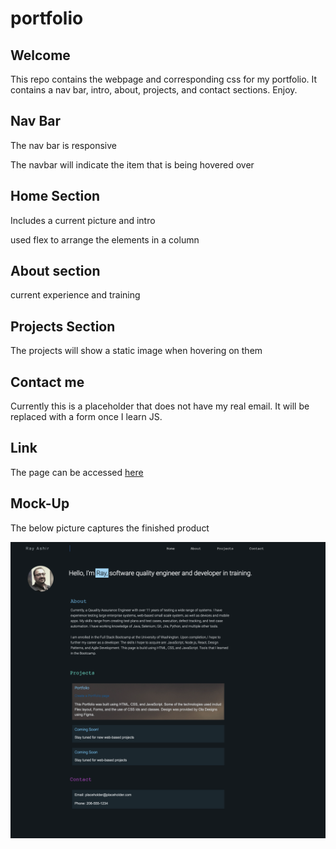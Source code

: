 # portfolio

## Welcome
This repo contains the webpage and corresponding css for my portfolio. It contains a nav bar, intro, about, projects, and contact sections. Enjoy. 

## Nav Bar
The nav bar is responsive

The navbar will indicate the item that is being hovered over

## Home Section
Includes a current picture and intro 

used flex to arrange the elements in a column

## About section 
current experience and training

## Projects Section
The projects will show a static image when hovering on them

## Contact me
Currently this is a placeholder that does not have my real email. It will be replaced with a form once I learn JS.

## Link
The page can be accessed [here](https://rashir01.github.io/portfolio/)

## Mock-Up

The below picture captures the finished product

![portfolio demo](./assets/images/websiteShot.png)